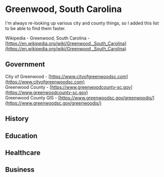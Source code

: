 # Greenwood, South Carolina

I'm always re-looking up various city and county things, so I added this list to be able to find them faster. 

Wikipedia - Greenwood, South Carolina - [https://en.wikipedia.org/wiki/Greenwood,_South_Carolina](https://en.wikipedia.org/wiki/Greenwood,_South_Carolina)  

## Government 

City of Greenwood - [https://www.cityofgreenwoodsc.com](https://www.cityofgreenwoodsc.com)  
Greenwood County - [https://www.greenwoodcounty-sc.gov](https://www.greenwoodcounty-sc.gov)  
Greenwood County GIS - [https://www.greenwoodsc.gov/greenwoodjs/](https://www.greenwoodsc.gov/greenwoodjs/)  

## History  

## Education 

## Healthcare  

## Business 

